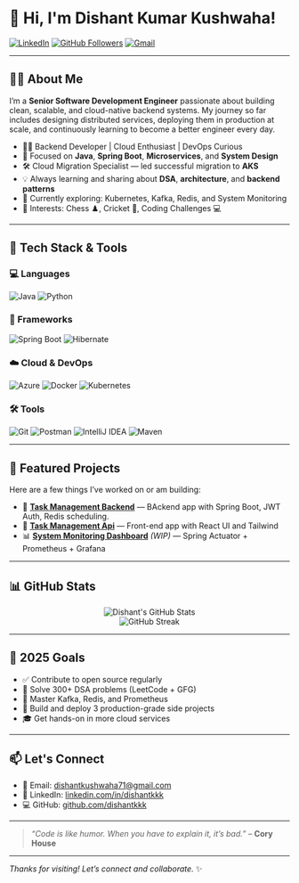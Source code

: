 # 👋 Hi, I'm Dishant Kumar Kushwaha!

[![LinkedIn](https://img.shields.io/badge/LinkedIn-Connect-blue?style=flat-square&logo=linkedin)](https://www.linkedin.com/in/dishantkkk)
[![GitHub Followers](https://img.shields.io/github/followers/dishantkkk?style=social)](https://github.com/dishantkkk)
[![Gmail](https://img.shields.io/badge/Gmail-dishantkushwaha71@gmail.com-red?style=flat-square&logo=gmail)](mailto:dishantkushwaha71@gmail.com)

---

## 🧑‍💻 About Me

I’m a **Senior Software Development Engineer** passionate about building clean, scalable, and cloud-native backend systems. My journey so far includes designing distributed services, deploying them in production at scale, and continuously learning to become a better engineer every day.

- 👨‍💼 Backend Developer | Cloud Enthusiast | DevOps Curious
- 🧠 Focused on **Java**, **Spring Boot**, **Microservices**, and **System Design**
- 🛠️ Cloud Migration Specialist — led successful migration to **AKS**
- 💡 Always learning and sharing about **DSA**, **architecture**, and **backend patterns**
- 🎯 Currently exploring: Kubernetes, Kafka, Redis, and System Monitoring
- 🧩 Interests: Chess ♟️, Cricket 🏏, Coding Challenges 💻

---

## 🔧 Tech Stack & Tools

### 💻 Languages  
![Java](https://img.shields.io/badge/Java-ED8B00?style=for-the-badge&logo=java&logoColor=white)
![Python](https://img.shields.io/badge/Python-3776AB?style=for-the-badge&logo=python&logoColor=white)

### 🧱 Frameworks  
![Spring Boot](https://img.shields.io/badge/Spring_Boot-6DB33F?style=for-the-badge&logo=spring-boot&logoColor=white)
![Hibernate](https://img.shields.io/badge/Hibernate-59666C?style=for-the-badge&logo=hibernate&logoColor=white)

### ☁️ Cloud & DevOps  
![Azure](https://img.shields.io/badge/Azure-0089D6?style=for-the-badge&logo=microsoft-azure&logoColor=white)
![Docker](https://img.shields.io/badge/Docker-2496ED?style=for-the-badge&logo=docker&logoColor=white)
![Kubernetes](https://img.shields.io/badge/Kubernetes-326CE5?style=for-the-badge&logo=kubernetes&logoColor=white)

### 🛠️ Tools  
![Git](https://img.shields.io/badge/Git-F05032?style=for-the-badge&logo=git&logoColor=white)
![Postman](https://img.shields.io/badge/Postman-FF6C37?style=for-the-badge&logo=postman&logoColor=white)
![IntelliJ IDEA](https://img.shields.io/badge/IntelliJ_IDEA-000000?style=for-the-badge&logo=intellijidea&logoColor=white)
![Maven](https://img.shields.io/badge/Maven-C71A36?style=for-the-badge&logo=apachemaven&logoColor=white)

---

## 🚀 Featured Projects

Here are a few things I’ve worked on or am building:

- 📝 **[Task Management Backend](https://github.com/dishantkkk/task-management-backend)** — BAckend app with Spring Boot, JWT Auth, Redis scheduling.
- 📝 **[Task Management Api](https://github.com/dishantkkk/task-management-api)** — Front-end app with React UI and Tailwind
- 📊 **[System Monitoring Dashboard](#)** *(WIP)* — Spring Actuator + Prometheus + Grafana  

---

## 📊 GitHub Stats

<p align="center">
  <img src="https://github-readme-stats.vercel.app/api?username=dishantkkk&show_icons=true&theme=default&count_private=true&hide=stars" alt="Dishant's GitHub Stats" />
  <br />
  <img src="https://github-readme-streak-stats.herokuapp.com/?user=dishantkkk&theme=default" alt="GitHub Streak" />
</p>

---

## 🎯 2025 Goals

- ✅ Contribute to open source regularly
- 🔁 Solve 300+ DSA problems (LeetCode + GFG)
- 🧠 Master Kafka, Redis, and Prometheus
- 🚀 Build and deploy 3 production-grade side projects
- 🎓 Get hands-on in more cloud services

---

## 📫 Let's Connect

- 📧 Email: [dishantkushwaha71@gmail.com](mailto:dishantkushwaha71@gmail.com)
- 🔗 LinkedIn: [linkedin.com/in/dishantkkk](https://www.linkedin.com/in/dishantkkk)
- 💻 GitHub: [github.com/dishantkkk](https://github.com/dishantkkk)

---

> *“Code is like humor. When you have to explain it, it’s bad.”* – **Cory House**

---

_Thanks for visiting! Let’s connect and collaborate._ ✨
